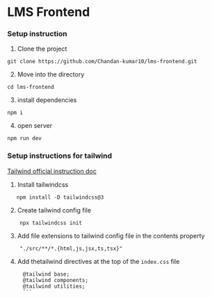 # LMS Frontend

### Setup instruction

1. Clone the project

```
git clone https://github.com/Chandan-kumar10/lms-frontend.git
```

2. Move into the directory

```
cd lms-frontend
```
3. install dependencies

```
npm i
```
4. open server

```
npm run dev
```
### Setup instructions for tailwind 

[Tailwind official instruction doc](https://v3.tailwindcss.com/docs/installation)

1. Install tailwindcss

```
   npm install -D tailwindcss@3
```

2. Create tailwind config file

```
    npx tailwindcss init
```

3. Add file extensions to tailwind config file in the contents property
```
    "./src/**/*.{html,js,jsx,ts,tsx}"
```
4. Add thetailwind directives at the top of the `index.css` file

```
     @tailwind base;
     @tailwind components;
     @tailwind utilities;
     ```
